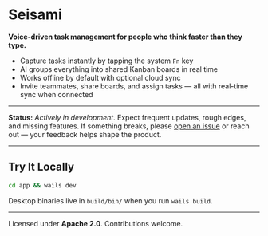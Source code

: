 # **Seisami**

**Voice-driven task management for people who think faster than they type.**

* Capture tasks instantly by tapping the system `Fn` key
* AI groups everything into shared Kanban boards in real time
* Works offline by default with optional cloud sync
* Invite teammates, share boards, and assign tasks — all with real-time sync when connected

---

 **Status:** *Actively in development*. Expect frequent updates, rough edges, and missing features.
If something breaks, please [open an issue](https://github.com/emeraldls/seisami/issues) or reach out — your feedback helps shape the product.

---

## **Try It Locally**

```bash
cd app && wails dev
```

Desktop binaries live in `build/bin/` when you run `wails build`.

---

Licensed under **Apache 2.0**.
Contributions welcome.
